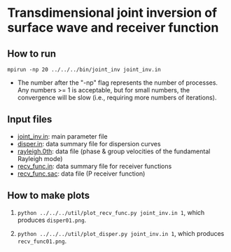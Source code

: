 # Transdimensional joint inversion of surface wave and receiver function

## How to run

`mpirun -np 20 ../../../bin/joint_inv joint_inv.in`
* The number after the "-np" flag represents the number of processes. Any numbers >= 1 is acceptable, but for small numbers, the convergence will be slow (i.e., requiring more numbers of iterations).

## Input files

* [joint_inv.in](https://github.com/akuhara/SEIS_FILO/blob/master/sample/joint_inv/case_1_recv_func_and_rayleigh/joint_inv.in): main parameter file
* [disper.in](https://github.com/akuhara/SEIS_FILO/blob/master/sample/joint_inv/case_1_recv_func_and_rayleigh/disper.in): data summary file for dispersion curves
* [rayleigh.0th](https://github.com/akuhara/SEIS_FILO/blob/master/sample/joint_inv/case_1_recv_func_and_rayleigh/rayleigh.0th): data file (phase & group velocities of the fundamental Rayleigh mode)
* [recv_func.in](https://github.com/akuhara/SEIS_FILO/blob/master/sample/joint_inv/case_1_recv_func_and_rayleigh/recv_func.in): data summary file for receiver functions
* [recv_func.sac](https://github.com/akuhara/SEIS_FILO/blob/master/sample/joint_inv/case_1_recv_func_and_rayleigh/recv_func.sac): data file (P receiver function)

## How to make plots

1. `python ../../../util/plot_recv_func.py joint_inv.in 1`, which produces `disper01.png`.

2. `python ../../../util/plot_disper.py joint_inv.in 1`, which produces `recv_func01.png`.
